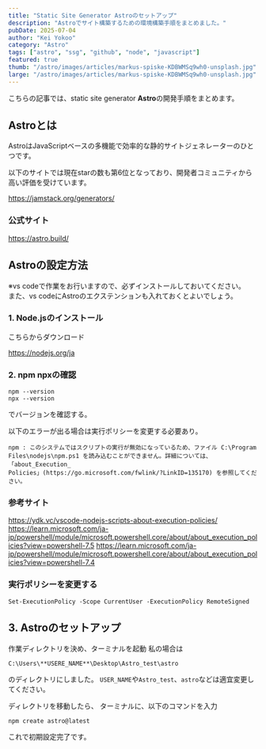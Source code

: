 ```yaml
---
title: "Static Site Generator Astroのセットアップ"
description: "Astroでサイト構築するための環境構築手順をまとめました。"
pubDate: 2025-07-04
author: "Kei Yokoo"
category: "Astro"
tags: ["astro", "ssg", "github", "node", "javascript"]
featured: true
thumb: "/astro/images/articles/markus-spiske-KDBWMSq9wh0-unsplash.jpg"
large: "/astro/images/articles/markus-spiske-KDBWMSq9wh0-unsplash.jpg"
---
```


こちらの記事では、static site generator **Astro**の開発手順をまとめます。


## Astroとは
AstroはJavaScriptベースの多機能で効率的な静的サイトジェネレーターのひとつです。

以下のサイトでは現在starの数も第6位となっており、開発者コミュニティから高い評価を受けています。

https://jamstack.org/generators/


### 公式サイト
https://astro.build/


## Astroの設定方法
※vs codeで作業をお行いますので、必ずインストールしておいてください。\
また、vs codeにAstroのエクステンションも入れておくとよいでしょう。


### 1. Node.jsのインストール
こちらからダウンロード

https://nodejs.org/ja



### 2. npm npxの確認

```
npm --version
npx --version
```

でバージョンを確認する。

以下のエラーが出る場合は実行ポリシーを変更する必要あり。

```
npm : このシステムではスクリプトの実行が無効になっているため、ファイル C:\Program Files\nodejs\npm.ps1 を読み込むことができません。詳細については、「about_Execution_
Policies」(https://go.microsoft.com/fwlink/?LinkID=135170) を参照してください。
```

### 参考サイト
https://ydk.vc/vscode-nodejs-scripts-about-execution-policies/
https://learn.microsoft.com/ja-jp/powershell/module/microsoft.powershell.core/about/about_execution_policies?view=powershell-7.5
https://learn.microsoft.com/ja-jp/powershell/module/microsoft.powershell.core/about/about_execution_policies?view=powershell-7.4

### 実行ポリシーを変更する

```
Set-ExecutionPolicy -Scope CurrentUser -ExecutionPolicy RemoteSigned
```


## 3. Astroのセットアップ
作業ディレクトリを決め、ターミナルを起動
私の場合は

```
C:\Users\**USERE_NAME**\Desktop\Astro_test\astro
```
のディレクトリにしました。
`USER_NAME`や`Astro_test`、`astro`などは適宜変更してください。

ディレクトリを移動したら、
ターミナルに、以下のコマンドを入力

```
npm create astro@latest
```

これで初期設定完了です。

